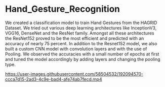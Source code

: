 # Hand_Gesture_Recognition

We created a classification model to train Hand Gestures from the HAGRID Dataset. We tried out various deep learning architectures like InceptionV3, VGG16, DenseNet and the ResNet family. Amongst all these architectures the ResNet152 proved to be the most efficient and predicted with an accuracy of nearly 75 percent. 
In addition to the Resnet152 model, we also built a custom CNN model with convolution layers and with the use of Pooling. We observed the accuracies with a small number of epochs at first and tuned the model accordingly by adding layers and changing the pooling type.


https://user-images.githubusercontent.com/58504532/192094570-ccca7d15-2ad3-4c9e-bad4-afe74ab7fecd.mp4

